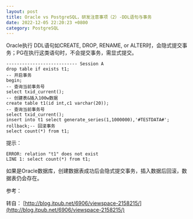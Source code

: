 ```yaml
---
layout: post
title: Oracle vs PostgreSQL，研发注意事项（2）-DDL语句与事务
date: 2022-12-05 22:20:23 +0800
category: PostgreSQL
---
```


Oracle执行 DDL语句如CREATE, DROP, RENAME, or ALTER时，会隐式提交事务；PG在执行这类语句时，不会提交事务，需显式提交。

```
--------------------------- Session A
drop table if exists t1;
-- 开启事务
begin;
-- 查询当前事务号
select txid_current(); 
-- 创建表&插入100w数据
create table t1(id int,c1 varchar(20));
-- 查询当前事务号
select txid_current(); 
insert into t1 select generate_series(1,1000000),'#TESTDATA#';
rollback;-- 回滚事务
select count(*) from t1;
```

提示：

```
ERROR: relation "t1" does not exist
LINE 1: select count(*) from t1;
```
如果是Oracle数据库，创建数据表成功后会隐式提交事务，插入数据后回滚，数据表仍会存在。

参考：

转自：
[http://blog.itpub.net/6906/viewspace-2158215/](http://blog.itpub.net/6906/viewspace-2158215/)